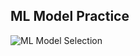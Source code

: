 ## ML Model Practice

![ML Model Selection](https://www.gatevidyalay.com/wp-content/uploads/2019/12/Machine-Learning-Models-768x636.png)

